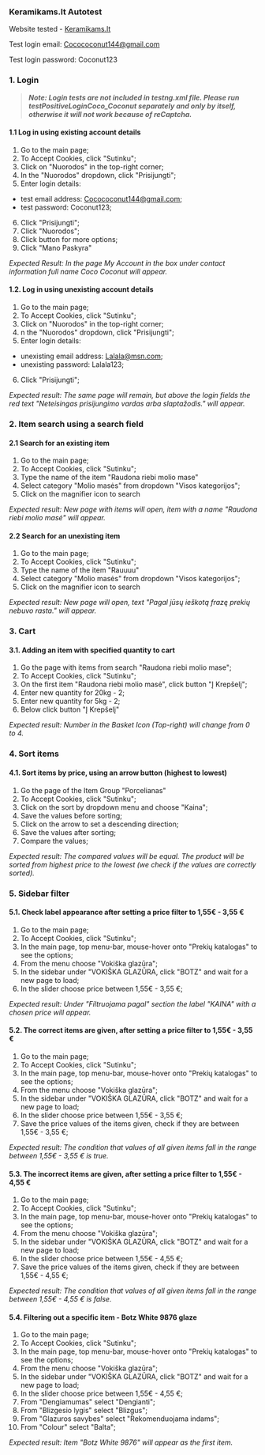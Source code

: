 ### Keramikams.lt Autotest

Website tested - [Keramikams.lt](https://keramikams.lt/)

Test login email: Cocococonut144@gmail.com

Test login password: Coconut123

### 1. Login

> ***Note: Login tests are not included in testng.xml file. Please run testPositiveLoginCoco_Coconut separately and only by itself, otherwise it will not work because of reCaptcha.***

#### 1.1 Log in using existing account details

1. Go to the main page;
2. To Accept Cookies, click "Sutinku";
3. Click on "Nuorodos" in the top-right corner;
4. In the "Nuorodos" dropdown, click  "Prisijungti";
5. Enter login details:
  * test email address: Cocococonut144@gmail.com;
  * test password: Coconut123;
6. Click "Prisijungti";
7. Click "Nuorodos";
8. Click button for more options;
9. Click "Mano Paskyra"

*Expected Result: In the page My Account in the box under contact information full name Coco Coconut
will appear.*

#### 1.2. Log in using unexisting account details

1. Go to the main page;
2. To Accept Cookies, click "Sutinku";
3. Click on "Nuorodos" in the top-right corner;
4. n the "Nuorodos" dropdown, click  "Prisijungti";
5. Enter login details:
  * unexisting email address: Lalala@msn.com;
  * unexisting password: Lalala123;
6. Click "Prisijungti";

*Expected result: The same page will remain, but above the login fields the red text "Neteisingas prisijungimo vardas arba slaptažodis." will appear.*

### 2. Item search using a search field
#### 2.1 Search for an existing item

1. Go to the main page;
2. To Accept Cookies, click "Sutinku";
3. Type the name of the item "Raudona riebi molio mase"
4. Select category "Molio masės" from dropdown "Visos kategorijos";
5. Click on the magnifier icon to search

*Expected result: New page with items will open, item with a name "Raudona riebi molio masė" will appear.*

#### 2.2 Search for an unexisting item

1. Go to the main page;
2. To Accept Cookies, click "Sutinku";
3. Type the name of the item "Rauuuu"
4. Select category "Molio masės" from dropdown "Visos kategorijos";
5. Click on the magnifier icon to search

*Expected result: New page will open, text "Pagal jūsų ieškotą frazę prekių nebuvo rasta." will appear.*

### 3. Cart

#### 3.1. Adding an item with specified quantity to cart

1. Go the page with items from search "Raudona riebi molio mase";
2. To Accept Cookies, click "Sutinku";
3. On the first item "Raudona riebi molio masė", click button "Į Krepšelį";
4. Enter new quantity for 20kg - 2;
5. Enter new quantity for 5kg - 2;
6. Below click button "Į Krepšelį"

*Expected result: Number in the Basket Icon (Top-right) will change from 0 to 4.*

### 4. Sort items

#### 4.1.  Sort items by price, using an arrow button (highest to lowest)

1. Go the page of the Item Group "Porcelianas"
2. To Accept Cookies, click "Sutinku";
3. Click on the sort by dropdown menu and choose "Kaina";
4. Save the values before sorting;
5. Click on the arrow to set a descending direction;
6. Save the values after sorting;
7. Compare the values;

*Expected result: The compared values will be equal. The product will be sorted from highest price to the lowest (we check if the values are correctly sorted).*

### 5. Sidebar filter

#### 5.1. Check label appearance after setting a price filter to 1,55€ - 3,55 €

1. Go to the main page;
2. To Accept Cookies, click "Sutinku";
3. In the main page, top menu-bar, mouse-hover onto "Prekių katalogas" to see the options;
4. From the menu choose "Vokiška glazūra";
5. In the sidebar under "VOKIŠKA GLAZŪRA, click "BOTZ" and wait for a new page to load;
6. In the slider choose price between 1,55€ - 3,55 €;

*Expected result: Under "Filtruojama pagal" section the label "KAINA" with a chosen price will appear.*

#### 5.2. The correct items are given, after setting a price filter to 1,55€ - 3,55 €

1. Go to the main page;
2. To Accept Cookies, click "Sutinku";
3. In the main page, top menu-bar, mouse-hover onto "Prekių katalogas" to see the options;
4. From the menu choose "Vokiška glazūra";
5. In the sidebar under "VOKIŠKA GLAZŪRA, click "BOTZ" and wait for a new page to load;
6. In the slider choose price between 1,55€ - 3,55 €;
7. Save the price values of the items given, check if they are between 1,55€ - 3,55 €;

*Expected result: The condition that values of all given items fall in the range between 1,55€ - 3,55 € is true.*

#### 5.3. The incorrect items are given, after setting a price filter to 1,55€ - 4,55 €

1. Go to the main page;
2. To Accept Cookies, click "Sutinku";
3. In the main page, top menu-bar, mouse-hover onto "Prekių katalogas" to see the options;
4. From the menu choose "Vokiška glazūra";
5. In the sidebar under "VOKIŠKA GLAZŪRA, click "BOTZ" and wait for a new page to load;
6. In the slider choose price between 1,55€ - 4,55 €;
7. Save the price values of the items given, check if they are between 1,55€ - 4,55 €;

*Expected result: The condition that values of all given items fall in the range between 1,55€ - 4,55 € is false.* 

#### 5.4. Filtering out a specific item - Botz White 9876 glaze

1. Go to the main page;
2. To Accept Cookies, click "Sutinku";
3. In the main page, top menu-bar, mouse-hover onto "Prekių katalogas" to see the options;
4. From the menu choose "Vokiška glazūra";
5. In the sidebar under "VOKIŠKA GLAZŪRA, click "BOTZ" and wait for a new page to load;
6. In the slider choose price between 1,55€ - 4,55 €;
7. From "Dengiamumas" select "Dengianti";
8. From "Blizgesio lygis" select "Blizgus";
9. From "Glazuros savybes" select "Rekomenduojama indams";
10. From "Colour" select "Balta";

*Expected result: Item "Botz White 9876" will appear as the first item.* 

